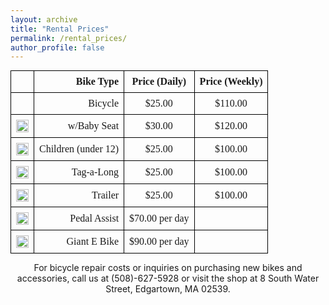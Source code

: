 ```yaml
---
layout: archive
title: "Rental Prices"
permalink: /rental_prices/
author_profile: false
---
```


<style>
  table {
    width: auto;
    font-size: 12pt;
    font-family: Georgia, serif;
    border-collapse: collapse;
    margin: 0 auto; /* Center the table */
  }
  th, td {
    padding: 8px;
    text-align: left;
    border: 1px solid black;
  }
  .price-column {
    text-align: center;
  }
  .type-column {
    text-align: right;
  }
  .image-column img {
    height: 20px; /* Adjust the height of the image */
    vertical-align: middle; /* Align the image vertically with the text */
  }
</style>

<table>
  <thead>
    <tr>
      <th></th>
      <th class="type-column">Bike Type</th>
      <th class="price-column">Price (Daily)</th>
      <th class="price-column">Price (Weekly)</th>
    </tr>
  </thead>
  <tbody>
    <tr>
      <td></td>
      <td class="type-column">Bicycle</td>
      <td class="price-column">&dollar;25.00</td>
      <td class="price-column">&dollar;110.00</td>
    </tr>
    <tr>
      <td class="image-column"><img src="../images/place_holder_white.png" alt=""></td>
      <td class="type-column">w/Baby Seat</td>
      <td class="price-column">&dollar;30.00</td>
      <td class="price-column">&dollar;120.00</td>
    </tr>
    <tr>
      <td class="image-column"><img src="../images/place_holder_white.png" alt=""></td>
      <td class="type-column">Children (under 12)</td>
      <td class="price-column">&dollar;25.00</td>
      <td class="price-column">&dollar;100.00</td>
    </tr>
    <tr>
      <td class="image-column"><img src="../images/place_holder_white.png" alt=""></td>
      <td class="type-column">Tag-a-Long</td>
      <td class="price-column">&dollar;25.00</td>
      <td class="price-column">&dollar;100.00</td>
    </tr>
    <tr>
      <td class="image-column"><img src="../images/place_holder_white.png" alt=""></td>
      <td class="type-column">Trailer</td>
      <td class="price-column">&dollar;25.00</td>
      <td class="price-column">&dollar;100.00</td>
    </tr>
    <tr>
      <td class="image-column"><img src="../images/place_holder_white.png" alt=""></td>
      <td class="type-column">Pedal Assist</td>
      <td class="price-column">&dollar;70.00 per day</td>
      <td></td>
    </tr>
    <tr>
      <td class="image-column"><img src="../images/place_holder_white.png" alt=""></td>
      <td class="type-column"> Giant E Bike</td>
      <td class="price-column">&dollar;90.00 per day</td>
      <td></td>
    </tr>
  </tbody>
</table>

<p align="center">For bicycle repair costs or inquiries on purchasing new bikes and accessories, call us at (508)-627-5928 or visit the shop at 8 South Water Street, Edgartown, MA 02539.</p>
